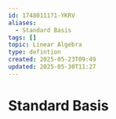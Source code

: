 ```yaml
---
id: 1748011171-YKRV
aliases:
  - Standard Basis
tags: []
topic: Linear Algebra
type: defintion
created: 2025-05-23T09:49
updated: 2025-05-30T11:27
---
```


# Standard Basis

